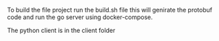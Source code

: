 To build the file project run the build.sh file this will genirate the protobuf code and run the go server using docker-compose.

The python client is in the client folder